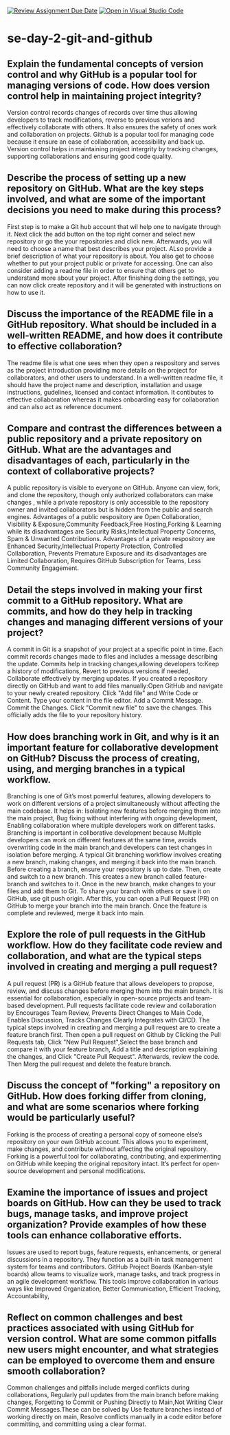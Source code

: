 [![Review Assignment Due Date](https://classroom.github.com/assets/deadline-readme-button-22041afd0340ce965d47ae6ef1cefeee28c7c493a6346c4f15d667ab976d596c.svg)](https://classroom.github.com/a/8wgCKhpZ)
[![Open in Visual Studio Code](https://classroom.github.com/assets/open-in-vscode-2e0aaae1b6195c2367325f4f02e2d04e9abb55f0b24a779b69b11b9e10269abc.svg)](https://classroom.github.com/online_ide?assignment_repo_id=18391627&assignment_repo_type=AssignmentRepo)
# se-day-2-git-and-github
## Explain the fundamental concepts of version control and why GitHub is a popular tool for managing versions of code. How does version control help in maintaining project integrity?
Version control records changes of records over time thus allowing developers to track modifications, reverse to previous verions and effectively collaborate with others. It also ensures the safety of ones work and collaboration on projects. Github is a popular tool for managing code because it ensure an ease of collaboration, accessibility and back up. Version control helps in maintaining project intergrity by tracking changes, supporting collaborations and ensuring good code quality.
 
## Describe the process of setting up a new repository on GitHub. What are the key steps involved, and what are some of the important decisions you need to make during this process?
First step is to make a Git hub account that wil help one to navigate through it. Next click the add button on the top right corner and select new repository or go the your repositories and click new. Afterwards, you will need to choose a name that best describes your project. ALso provide a brief description of what your repository is about. You also get to choose whether to put your project public or private for accessing. One can also consider adding a readme file in order to ensure that others get to understand more about your project. After finishing doing the settings, you can now click create repository and it will be generated with instructions on how to use it.

## Discuss the importance of the README file in a GitHub repository. What should be included in a well-written README, and how does it contribute to effective collaboration?
The readme file is what one sees when they open a respository and serves as the project introduction providing more details on the project for collaborators, and other users to understand. In a well-written readme file, it should have the project name and description, installation and usage instructions, gudelines, licensed and contact information. It contibutes to effective collaboration whereas it makes onboarding easy for collaboration and can also act as reference document.

## Compare and contrast the differences between a public repository and a private repository on GitHub. What are the advantages and disadvantages of each, particularly in the context of collaborative projects?
A public repository is visible to everyone on GitHub. Anyone can view, fork, and clone the repository, though only authorized collaborators can make changes , while a private repository is only accessible to the repository owner and invited collaborators but is hidden from the public and search engines. Advantages of a public respository are Open Collaboration, Visibility & Exposure,Community Feedback,Free Hosting,Forking & Learning while its disadvantages are Security Risks,Intellectual Property Concerns, 
Spam & Unwanted Contributions. Advantages of a private respository are Enhanced Security,Intellectual Property Protection, Controlled Collaboration, Prevents Premature Exposure and its disadvantages are Limited Collaboration, Requires GitHub Subscription for Teams, Less Community Engagement.  

## Detail the steps involved in making your first commit to a GitHub repository. What are commits, and how do they help in tracking changes and managing different versions of your project?
A commit in Git is a snapshot of your project at a specific point in time. Each commit records changes made to files and includes a message describing the update. Commits help in tracking changes,allowing developers to:Keep a history of modifications, Revert to previous versions if needed, Collaborate effectively by merging updates. If you created a repository directly on GitHub and want to add files manually:Open GitHub and navigate to your newly created repository. Click "Add file" and Write Code or Content. Type your content in the file editor. Add a Commit Message. Commit the Changes. Click "Commit new file" to save the changes. This officially adds the file to your repository history.

## How does branching work in Git, and why is it an important feature for collaborative development on GitHub? Discuss the process of creating, using, and merging branches in a typical workflow.
Branching is one of Git’s most powerful features, allowing developers to work on different versions of a project simultaneously without affecting the main codebase. It helps in: Isolating new features before merging them into the main project, Bug fixing without interfering with ongoing development, Enabling collaboration where multiple developers work on different tasks. Branching is important in collborative development because Multiple developers can work on different features at the same time, avoids overwriting code in the main branch,and developers can test changes in isolation before merging. A typical Git branching workflow involves creating a new branch, making changes, and merging it back into the main branch. Before creating a branch, ensure your repository is up to date. Then, create and switch to a new branch. This creates a new branch called feature-branch and switches to it. Once in the new branch, make changes to your files and add them to Git. To share your branch with others or save it on GitHub, use git push origin. After this, you can open a Pull Request (PR) on GitHub to merge your branch into the main branch. Once the feature is complete and reviewed, merge it back into main.

## Explore the role of pull requests in the GitHub workflow. How do they facilitate code review and collaboration, and what are the typical steps involved in creating and merging a pull request?
A pull request (PR) is a GitHub feature that allows developers to propose, review, and discuss changes before merging them into the main branch. It is essential for collaboration, especially in open-source projects and team-based development. Pull requests facilitate code review and collaboration by Encourages Team Review, Prevents Direct Changes to Main Code, Enables Discussion, Tracks Changes Clearly Integrates with CI/CD. The typical steps involved in creating and merging a pull request are to create a feature branch first. Then open a pull request on Github by Clicking the Pull Requests tab, Click "New Pull Request",Select the base branch and compare it with your feature branch, Add a title and description explaining the changes, and Click "Create Pull Request". Afterwards, review the code. Then Merg the pull request and delete the feature branch. 

## Discuss the concept of "forking" a repository on GitHub. How does forking differ from cloning, and what are some scenarios where forking would be particularly useful?
Forking is the process of creating a personal copy of someone else’s repository on your own GitHub account. This allows you to experiment, make changes, and contribute without affecting the original repository. Forking is a powerful tool for collaborating, contributing, and experimenting on GitHub while keeping the original repository intact. It’s perfect for open-source development and personal modifications.

## Examine the importance of issues and project boards on GitHub. How can they be used to track bugs, manage tasks, and improve project organization? Provide examples of how these tools can enhance collaborative efforts.
Issues are used to report bugs, feature requests, enhancements, or general discussions in a repository. They function as a built-in task management system for teams and contributors. GitHub Project Boards (Kanban-style boards) allow teams to visualize work, manage tasks, and track progress in an agile development workflow. This tools improve collaboration in various ways like Improved Organization, Better Communication, Efficient Tracking, Accountability,

## Reflect on common challenges and best practices associated with using GitHub for version control. What are some common pitfalls new users might encounter, and what strategies can be employed to overcome them and ensure smooth collaboration?
Common challenges and pitfalls include merged conflicts during collaborations, Regularly pull updates from the main branch before making changes, Forgetting to Commit or Pushing Directly to Main,Not Writing Clear Commit Messages.These can be solved by Use feature branches instead of working directly on main, Resolve conflicts manually in a code editor before committing, and committing using a clear format. 
